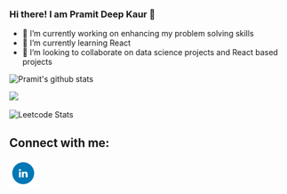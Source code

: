 ### Hi there! I am Pramit Deep Kaur 👋

<!-- <p align="center"> <img src="https://komarev.com/ghpvc/?username=Pramit29" alt="Pramit29" /> </p> -->

- 🔭 I’m currently working on enhancing my problem solving skills
- 🌱 I’m currently learning React
- 👯 I’m looking to collaborate on data science projects and React based projects


![Pramit's github stats](https://github-readme-stats.vercel.app/api?username=Pramit29&&show_icons=true&title_color=ffffff&icon_color=bb2acf&text_color=daf7dc&bg_color=151515)

<img height="120em" src="https://github-readme-stats.vercel.app/api/top-langs/?username=Pramit29&layout=compact&langs_count=8"/>

![Leetcode Stats](https://leetcode.card.workers.dev/?username=pramitdkgogna&theme=nord)

## Connect with me:
<a href="https://www.linkedin.com/in/pramit-deep-kaur-gogna/"><img src="https://github.com/aritraroy/social-icons/blob/master/linkedin-icon.png?raw=true" width="50"></a>
